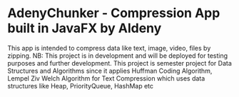 # AdenyChunker - Compression App built in JavaFX by Aldeny

This app is intended to compress data like text, image, video, files by zipping.
NB: This project is in development and will be deployed for testing purposes and further development.
This project is semester project for Data Structures and Algorithms since it applies Huffman Coding Algorithm, Lempel Ziv Welch Algorithm for Text Compression which uses data structures like Heap, PriorityQueue, HashMap etc
